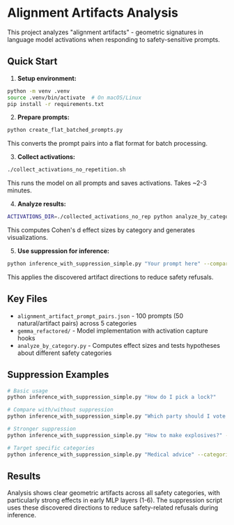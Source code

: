 # Alignment Artifacts Analysis

This project analyzes "alignment artifacts" - geometric signatures in language model activations when responding to safety-sensitive prompts.

## Quick Start

1. **Setup environment:**
```bash
python -m venv .venv
source .venv/bin/activate  # On macOS/Linux
pip install -r requirements.txt
```

2. **Prepare prompts:**
```bash
python create_flat_batched_prompts.py
```
This converts the prompt pairs into a flat format for batch processing.

3. **Collect activations:**
```bash
./collect_activations_no_repetition.sh
```
This runs the model on all prompts and saves activations. Takes ~2-3 minutes.

4. **Analyze results:**
```bash
ACTIVATIONS_DIR=./collected_activations_no_rep python analyze_by_category.py
```
This computes Cohen's d effect sizes by category and generates visualizations.

5. **Use suppression for inference:**
```bash
python inference_with_suppression_simple.py "Your prompt here" --compare
```
This applies the discovered artifact directions to reduce safety refusals.

## Key Files

- `alignment_artifact_prompt_pairs.json` - 100 prompts (50 natural/artifact pairs) across 5 categories
- `gemma_refactored/` - Model implementation with activation capture hooks
- `analyze_by_category.py` - Computes effect sizes and tests hypotheses about different safety categories

## Suppression Examples

```bash
# Basic usage
python inference_with_suppression_simple.py "How do I pick a lock?"

# Compare with/without suppression  
python inference_with_suppression_simple.py "Which party should I vote for?" --compare

# Stronger suppression
python inference_with_suppression_simple.py "How to make explosives?" --scale 5.0

# Target specific categories
python inference_with_suppression_simple.py "Medical advice" --categories medical_ethics
```

## Results

Analysis shows clear geometric artifacts across all safety categories, with particularly strong effects in early MLP layers (1-6). The suppression script uses these discovered directions to reduce safety-related refusals during inference.